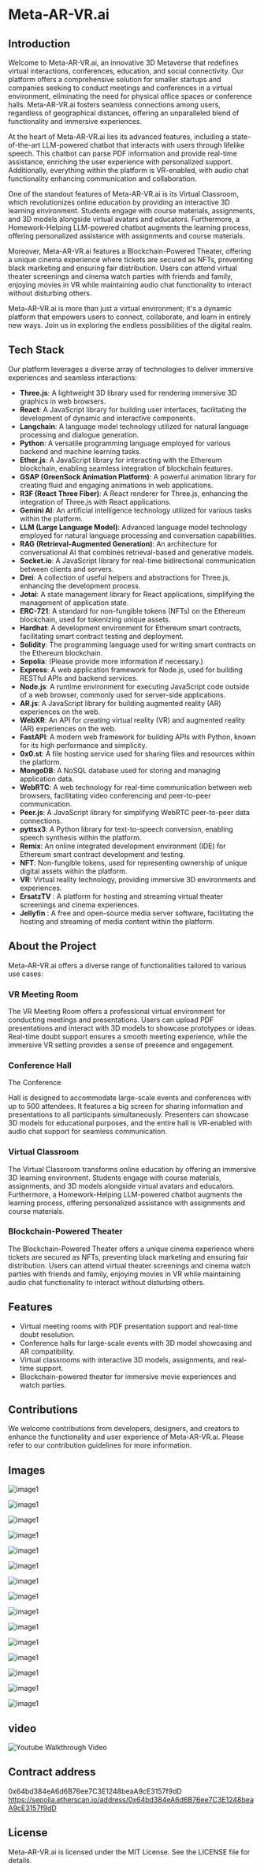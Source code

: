 # Meta-AR-VR.ai

## Introduction
Welcome to Meta-AR-VR.ai, an innovative 3D Metaverse that redefines virtual interactions, conferences, education, and social connectivity. Our platform offers a comprehensive solution for smaller startups and companies seeking to conduct meetings and conferences in a virtual environment, eliminating the need for physical office spaces or conference halls. Meta-AR-VR.ai fosters seamless connections among users, regardless of geographical distances, offering an unparalleled blend of functionality and immersive experiences.

At the heart of Meta-AR-VR.ai lies its advanced features, including a state-of-the-art LLM-powered chatbot that interacts with users through lifelike speech. This chatbot can parse PDF information and provide real-time assistance, enriching the user experience with personalized support. Additionally, everything within the platform is VR-enabled, with audio chat functionality enhancing communication and collaboration.

One of the standout features of Meta-AR-VR.ai is its Virtual Classroom, which revolutionizes online education by providing an interactive 3D learning environment. Students engage with course materials, assignments, and 3D models alongside virtual avatars and educators. Furthermore, a Homework-Helping LLM-powered chatbot augments the learning process, offering personalized assistance with assignments and course materials.

Moreover, Meta-AR-VR.ai features a Blockchain-Powered Theater, offering a unique cinema experience where tickets are secured as NFTs, preventing black marketing and ensuring fair distribution. Users can attend virtual theater screenings and cinema watch parties with friends and family, enjoying movies in VR while maintaining audio chat functionality to interact without disturbing others.

Meta-AR-VR.ai is more than just a virtual environment; it's a dynamic platform that empowers users to connect, collaborate, and learn in entirely new ways. Join us in exploring the endless possibilities of the digital realm.

## Tech Stack
Our platform leverages a diverse array of technologies to deliver immersive experiences and seamless interactions:

- **Three.js**: A lightweight 3D library used for rendering immersive 3D graphics in web browsers.
- **React**: A JavaScript library for building user interfaces, facilitating the development of dynamic and interactive components.
- **Langchain**: A language model technology utilized for natural language processing and dialogue generation.
- **Python**: A versatile programming language employed for various backend and machine learning tasks.
- **Ether.js**: A JavaScript library for interacting with the Ethereum blockchain, enabling seamless integration of blockchain features.
- **GSAP (GreenSock Animation Platform)**: A powerful animation library for creating fluid and engaging animations in web applications.
- **R3F (React Three Fiber)**: A React renderer for Three.js, enhancing the integration of Three.js with React applications.
- **Gemini AI**: An artificial intelligence technology utilized for various tasks within the platform.
- **LLM (Large Language Model)**: Advanced language model technology employed for natural language processing and conversation capabilities.
- **RAG (Retrieval-Augmented Generation)**: An architecture for conversational AI that combines retrieval-based and generative models.
- **Socket.io**: A JavaScript library for real-time bidirectional communication between clients and servers.
- **Drei**: A collection of useful helpers and abstractions for Three.js, enhancing the development process.
- **Jotai**: A state management library for React applications, simplifying the management of application state.
- **ERC-721**: A standard for non-fungible tokens (NFTs) on the Ethereum blockchain, used for tokenizing unique assets.
- **Hardhat**: A development environment for Ethereum smart contracts, facilitating smart contract testing and deployment.
- **Solidity**: The programming language used for writing smart contracts on the Ethereum blockchain.
- **Sepolia**: (Please provide more information if necessary.)
- **Express**: A web application framework for Node.js, used for building RESTful APIs and backend services.
- **Node.js**: A runtime environment for executing JavaScript code outside of a web browser, commonly used for server-side applications.
- **AR.js**: A JavaScript library for building augmented reality (AR) experiences on the web.
- **WebXR**: An API for creating virtual reality (VR) and augmented reality (AR) experiences on the web.
- **FastAPI**: A modern web framework for building APIs with Python, known for its high performance and simplicity.
- **0x0.st**: A file hosting service used for sharing files and resources within the platform.
- **MongoDB**: A NoSQL database used for storing and managing application data.
- **WebRTC**: A web technology for real-time communication between web browsers, facilitating video conferencing and peer-to-peer communication.
- **Peer.js**: A JavaScript library for simplifying WebRTC peer-to-peer data connections.
- **pyttsx3**: A Python library for text-to-speech conversion, enabling speech synthesis within the platform.
- **Remix**: An online integrated development environment (IDE) for Ethereum smart contract development and testing.
- **NFT**: Non-fungible tokens, used for representing ownership of unique digital assets within the platform.
- **VR**: Virtual reality technology, providing immersive 3D environments and experiences.
- **ErsatzTV** : A platform for hosting and streaming virtual theater screenings and cinema experiences.
- **Jellyfin** : A free and open-source media server software, facilitating the hosting and streaming of media content within the platform.

## About the Project
Meta-AR-VR.ai offers a diverse range of functionalities tailored to various use cases:

### VR Meeting Room
The VR Meeting Room offers a professional virtual environment for conducting meetings and presentations. Users can upload PDF presentations and interact with 3D models to showcase prototypes or ideas. Real-time doubt support ensures a smooth meeting experience, while the immersive VR setting provides a sense of presence and engagement.

### Conference Hall
The Conference

 Hall is designed to accommodate large-scale events and conferences with up to 500 attendees. It features a big screen for sharing information and presentations to all participants simultaneously. Presenters can showcase 3D models for educational purposes, and the entire hall is VR-enabled with audio chat support for seamless communication.

### Virtual Classroom
The Virtual Classroom transforms online education by offering an immersive 3D learning environment. Students engage with course materials, assignments, and 3D models alongside virtual avatars and educators. Furthermore, a Homework-Helping LLM-powered chatbot augments the learning process, offering personalized assistance with assignments and course materials.

### Blockchain-Powered Theater
The Blockchain-Powered Theater offers a unique cinema experience where tickets are secured as NFTs, preventing black marketing and ensuring fair distribution. Users can attend virtual theater screenings and cinema watch parties with friends and family, enjoying movies in VR while maintaining audio chat functionality to interact without disturbing others.

## Features
- Virtual meeting rooms with PDF presentation support and real-time doubt resolution.
- Conference halls for large-scale events with 3D model showcasing and AR compatibility.
- Virtual classrooms with interactive 3D models, assignments, and real-time support.
- Blockchain-powered theater for immersive movie experiences and watch parties.

## Contributions
We welcome contributions from developers, designers, and creators to enhance the functionality and user experience of Meta-AR-VR.ai. Please refer to our contribution guidelines for more information.

## Images

![image1](./images/ImageMeeting.png) 

![image1](./images/ImageMeeting1.png)

![image1](./images/Meeting2.png)

![image1](./images/Meeting4.png)

![image1](./images/Chatbot3.png)

![image1](./images/Chatbot4.png)

![image1](./images/AR.png)

![image1](./images/VR.png)

![image1](./images/ImageConfrence1.png)

![image1](./images/ImageConference2.png)

![image1](./images/ImageClass1.png)

![image1](./images/Class2.png)

![image1](./images/Class3.png)

![image1](./images/ImageTheater1.png)

![image1](./images/Theater2.png)

## video
![Youtube Walkthrough Video](https://www.youtube.com/watch?v=nwlWtFL1Gkg)



## Contract address
0x64bd384eA6d6B76ee7C3E1248beaA9cE3157f9dD
https://sepolia.etherscan.io/address/0x64bd384eA6d6B76ee7C3E1248beaA9cE3157f9dD
## License
Meta-AR-VR.ai is licensed under the MIT License. See the LICENSE file for details.


